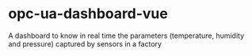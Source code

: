 # opc-ua-dashboard-vue
A dashboard to know in real time the parameters (temperature, humidity and pressure) captured by sensors in a factory
